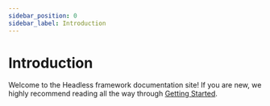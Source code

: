 ```yaml
---
sidebar_position: 0
sidebar_label: Introduction
---
```


# Introduction

Welcome to the Headless framework documentation site! If you are new, we highly recommend reading all the way through [Getting Started](/learn/getting-started/quick-setup/).
